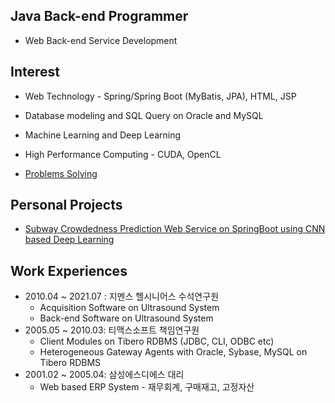 ## Java Back-end Programmer

- Web Back-end Service Development

  

## Interest

- Web Technology - Spring/Spring Boot (MyBatis, JPA), HTML, JSP

- Database modeling and SQL Query on Oracle and MySQL

- Machine Learning and Deep Learning

- High Performance Computing - CUDA, OpenCL

- [Problems Solving](https://github.com/KyuSahm/problems-solving) 

  

## Personal Projects

- [Subway Crowdedness Prediction Web Service on SpringBoot using CNN based Deep Learning](https://github.com/KyuSahm/metro-codezero)



## Work Experiences

- 2010.04 ~ 2021.07 : 지멘스 헬시니어스 수석연구원 
  - Acquisition Software on Ultrasound System
  - Back-end Software on Ultrasound System 
- 2005.05 ~ 2010.03: 티맥스소프트 책임연구원
  - Client Modules on Tibero RDBMS (JDBC, CLI, ODBC etc)
  - Heterogeneous Gateway Agents with Oracle, Sybase, MySQL on Tibero RDBMS 
- 2001.02 ~ 2005.04: 삼성에스디에스 대리
  - Web based ERP System - 재무회계, 구매재고, 고정자산